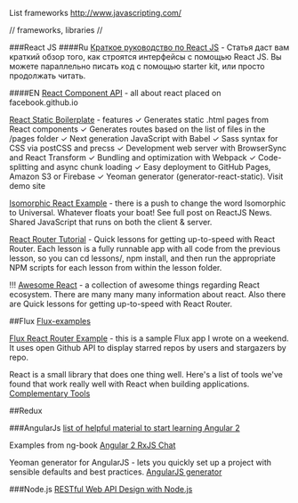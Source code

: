 List frameworks
http://www.javascripting.com/

// frameworks, libraries //

###React JS
####Ru
[Краткое руководство по React JS](http://habrahabr.ru/post/248799/) - Статья даст вам краткий обзор того, как строятся интерфейсы с помощью React JS. Вы можете параллельно писать код с помощью starter kit, или просто продолжать читать.

####EN
[React Component API](https://facebook.github.io/react/docs/component-api.html) - all about react placed on facebook.github.io

[React Static Boilerplate](https://github.com/koistya/react-static-boilerplate)  - features
    ✓ Generates static .html pages from React components
    ✓ Generates routes based on the list of files in the /pages folder
    ✓ Next generation JavaScript with Babel
    ✓ Sass syntax for CSS via postCSS and precss
    ✓ Development web server with BrowserSync and React Transform
    ✓ Bundling and optimization with Webpack
    ✓ Code-splitting and async chunk loading
    ✓ Easy deployment to GitHub Pages, Amazon S3 or Firebase
    ✓ Yeoman generator (generator-react-static). Visit demo site

[Isomorphic React Example](https://github.com/DavidWells/isomorphic-react-example) - there is a push to change the word Isomorphic to Universal. Whatever floats your boat! See full post on ReactJS News. Shared JavaScript that runs on both the client & server.

[React Router Tutorial](https://github.com/reactjs/react-router-tutorial) - Quick lessons for getting up-to-speed with React Router. Each lesson is a fully runnable app with all code from the previous lesson, so you can cd lessons/<lesson-folder>, npm install, and then run the appropriate NPM scripts for each lesson from within the lesson folder.

!!! [Awesome React](https://github.com/enaqx/awesome-react) - a collection of awesome things regarding React ecosystem. There are many many many information about react. Also there are Quick lessons for getting up-to-speed with React Router.

##Flux
[Flux-examples](https://github.com/yahoo/fluxible/tree/master/examples)

[Flux React Router Example](https://github.com/gaearon/flux-react-router-example) - this is a sample Flux app I wrote on a weekend. It uses open Github API to display starred repos by users and stargazers by repo.


React is a small library that does one thing well. Here's a list of tools we've found that work really well with React when building applications.
[Complementary Tools](https://github.com/facebook/react/wiki/Complementary-Tools)

##Redux


###AngularJs
[list of helpful material to start learning Angular 2](https://github.com/timjacobi/angular2-education)

Examples from ng-book [Angular 2 RxJS Chat ](https://github.com/ng-book/angular2-rxjs-chat)

Yeoman generator for AngularJS - lets you quickly set up a project with sensible defaults and best practices.
[AngularJS generator](https://github.com/yeoman/generator-angular)

###Node.js
[RESTful Web API Design with Node.js]()
